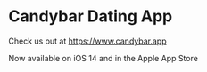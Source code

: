 # Candybar Dating App

Check us out at https://www.candybar.app

Now available on iOS 14 and in the Apple App Store

